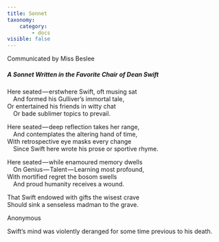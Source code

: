 ```yaml
---
title: Sonnet
taxonomy:
    category:
        - docs
visible: false
---
```


<div class="author">Communicated by Miss Beslee</div>

##### A Sonnet Written in the Favorite Chair of Dean Swift

Here seated — erstwhere Swift, oft musing sat  
&emsp;And formed his Gulliver’s immortal tale,  
Or entertained his friends in witty chat  
&emsp;Or bade sublimer topics to prevail.

Here seated — deep reflection takes her range,  
&emsp;And contemplates the altering hand of time,  
With retrospective eye masks every change  
&emsp;Since Swift here wrote his prose or sportive rhyme.  

Here seated — while enamoured memory dwells  
&emsp;On Genius — Talent — Learning most profound,  
With mortified regret the bosom swells  
&emsp;And proud humanity receives a wound.  

That Swift endowed with gifts the wisest crave  
Should sink a senseless madman to the grave.

Anonymous

Swift’s mind was violently deranged for some time previous to his death.